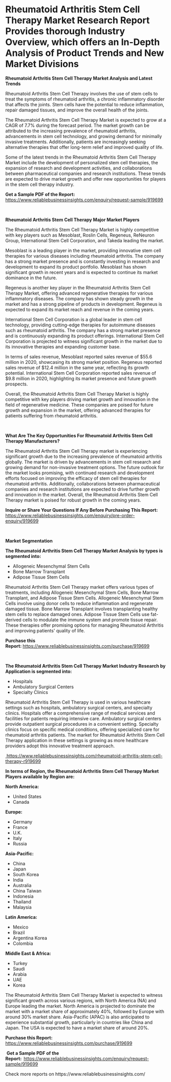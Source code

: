 <p><h1>Rheumatoid Arthritis Stem Cell Therapy Market Research Report Provides thorough Industry Overview, which offers an In-Depth Analysis of Product Trends and New Market Divisions</h1></p><p><strong>Rheumatoid Arthritis Stem Cell Therapy Market Analysis and Latest Trends</strong></p>
<p><p>Rheumatoid Arthritis Stem Cell Therapy involves the use of stem cells to treat the symptoms of rheumatoid arthritis, a chronic inflammatory disorder that affects the joints. Stem cells have the potential to reduce inflammation, repair damaged tissues, and improve the overall health of the joints.</p><p>The Rheumatoid Arthritis Stem Cell Therapy Market is expected to grow at a CAGR of 7.7% during the forecast period. The market growth can be attributed to the increasing prevalence of rheumatoid arthritis, advancements in stem cell technology, and growing demand for minimally invasive treatments. Additionally, patients are increasingly seeking alternative therapies that offer long-term relief and improved quality of life.</p><p>Some of the latest trends in the Rheumatoid Arthritis Stem Cell Therapy Market include the development of personalized stem cell therapies, the expansion of research and development activities, and collaborations between pharmaceutical companies and research institutions. These trends are expected to drive market growth and offer new opportunities for players in the stem cell therapy industry.</p></p>
<p><strong>Get a Sample PDF of the Report:&nbsp;</strong> <a href="https://www.reliablebusinessinsights.com/enquiry/request-sample/919699">https://www.reliablebusinessinsights.com/enquiry/request-sample/919699</a></p>
<p>&nbsp;</p>
<p><strong>Rheumatoid Arthritis Stem Cell Therapy Major Market Players</strong></p>
<p><p>The Rheumatoid Arthritis Stem Cell Therapy Market is highly competitive with key players such as Mesoblast, Roslin Cells, Regeneus, ReNeuron Group, International Stem Cell Corporation, and Takeda leading the market. </p><p>Mesoblast is a leading player in the market, providing innovative stem cell therapies for various diseases including rheumatoid arthritis. The company has a strong market presence and is constantly investing in research and development to expand its product portfolio. Mesoblast has shown significant growth in recent years and is expected to continue its market dominance in the future.</p><p>Regeneus is another key player in the Rheumatoid Arthritis Stem Cell Therapy Market, offering advanced regenerative therapies for various inflammatory diseases. The company has shown steady growth in the market and has a strong pipeline of products in development. Regeneus is expected to expand its market reach and revenue in the coming years.</p><p>International Stem Cell Corporation is a global leader in stem cell technology, providing cutting-edge therapies for autoimmune diseases such as rheumatoid arthritis. The company has a strong market presence and is continuously expanding its product offerings. International Stem Cell Corporation is projected to witness significant growth in the market due to its innovative therapies and expanding customer base.</p><p>In terms of sales revenue, Mesoblast reported sales revenue of $55.6 million in 2020, showcasing its strong market position. Regeneus reported sales revenue of $12.4 million in the same year, reflecting its growth potential. International Stem Cell Corporation reported sales revenue of $9.8 million in 2020, highlighting its market presence and future growth prospects. </p><p>Overall, the Rheumatoid Arthritis Stem Cell Therapy Market is highly competitive with key players driving market growth and innovation in the field of regenerative medicine. These companies are poised for future growth and expansion in the market, offering advanced therapies for patients suffering from rheumatoid arthritis.</p></p>
<p>&nbsp;</p>
<p><strong>What Are The Key Opportunities For Rheumatoid Arthritis Stem Cell Therapy Manufacturers?</strong></p>
<p><p>The Rheumatoid Arthritis Stem Cell Therapy market is experiencing significant growth due to the increasing prevalence of rheumatoid arthritis globally. The market is driven by advancements in stem cell research and growing demand for non-invasive treatment options. The future outlook for the market looks promising, with continued research and development efforts focused on improving the efficacy of stem cell therapies for rheumatoid arthritis. Additionally, collaborations between pharmaceutical companies and research institutions are expected to drive further growth and innovation in the market. Overall, the Rheumatoid Arthritis Stem Cell Therapy market is poised for robust growth in the coming years.</p></p>
<p><strong>Inquire or Share Your Questions If Any Before Purchasing This Report:</strong> <a href="https://www.reliablebusinessinsights.com/enquiry/pre-order-enquiry/919699">https://www.reliablebusinessinsights.com/enquiry/pre-order-enquiry/919699</a></p>
<p>&nbsp;</p>
<p><strong>Market Segmentation</strong></p>
<p><strong>The Rheumatoid Arthritis Stem Cell Therapy Market Analysis by types is segmented into:</strong></p>
<p><ul><li>Allogeneic Mesenchymal Stem Cells</li><li>Bone Marrow Transplant</li><li>Adipose Tissue Stem Cells</li></ul></p>
<p><p>Rheumatoid Arthritis Stem Cell Therapy market offers various types of treatments, including Allogeneic Mesenchymal Stem Cells, Bone Marrow Transplant, and Adipose Tissue Stem Cells. Allogeneic Mesenchymal Stem Cells involve using donor cells to reduce inflammation and regenerate damaged tissue. Bone Marrow Transplant involves transplanting healthy stem cells to replace damaged ones. Adipose Tissue Stem Cells use fat-derived cells to modulate the immune system and promote tissue repair. These therapies offer promising options for managing Rheumatoid Arthritis and improving patients' quality of life.</p></p>
<p><strong>Purchase this Report:&nbsp;</strong><a href="https://www.reliablebusinessinsights.com/purchase/919699">https://www.reliablebusinessinsights.com/purchase/919699</a></p>
<p>&nbsp;</p>
<p><strong>The Rheumatoid Arthritis Stem Cell Therapy Market Industry Research by Application is segmented into:</strong></p>
<p><ul><li>Hospitals</li><li>Ambulatory Surgical Centers</li><li>Specialty Clinics</li></ul></p>
<p><p>Rheumatoid Arthritis Stem Cell Therapy is used in various healthcare settings such as hospitals, ambulatory surgical centers, and specialty clinics. Hospitals offer a comprehensive range of medical services and facilities for patients requiring intensive care. Ambulatory surgical centers provide outpatient surgical procedures in a convenient setting. Specialty clinics focus on specific medical conditions, offering specialized care for rheumatoid arthritis patients. The market for Rheumatoid Arthritis Stem Cell Therapy application in these settings is growing as more healthcare providers adopt this innovative treatment approach.</p></p>
<p><a href="https://www.reliablebusinessinsights.com/rheumatoid-arthritis-stem-cell-therapy-r919699">&nbsp;https://www.reliablebusinessinsights.com/rheumatoid-arthritis-stem-cell-therapy-r919699</a></p>
<p><strong>In terms of Region, the Rheumatoid Arthritis Stem Cell Therapy Market Players available by Region are:</strong></p>
<p>
    <p> <strong> North America: </strong>
        <ul>
            <li>United States</li>
            <li>Canada</li>
        </ul>
        </p> 
    <p> <strong> Europe: </strong>
        <ul>
            <li>Germany</li>
            <li>France</li>
            <li>U.K.</li>
            <li>Italy</li>
            <li>Russia</li>
        </ul>
        </p> 
    <p> <strong> Asia-Pacific: </strong>
        <ul>
            <li>China</li>
            <li>Japan</li>
            <li>South Korea</li>
            <li>India</li>
            <li>Australia</li>
            <li>China Taiwan</li>
            <li>Indonesia</li>
            <li>Thailand</li>
            <li>Malaysia</li>
        </ul>
        </p> 
    <p> <strong> Latin America: </strong>
        <ul>
            <li>Mexico</li>
            <li>Brazil</li>
            <li>Argentina Korea</li>
            <li>Colombia</li>
        </ul>
        </p> 
    <p> <strong> Middle East & Africa: </strong>
        <ul>
            <li>Turkey</li>
            <li>Saudi</li>
            <li>Arabia</li>
            <li>UAE</li>
            <li>Korea</li>
        </ul>
    </p>
    </p>
<p><p>The Rheumatoid Arthritis Stem Cell Therapy Market is expected to witness significant growth across various regions, with North America (NA) and Europe leading the market. North America is projected to dominate the market with a market share of approximately 40%, followed by Europe with around 30% market share. Asia-Pacific (APAC) is also anticipated to experience substantial growth, particularly in countries like China and Japan. The USA is expected to have a market share of around 20%.</p></p>
<p><strong>Purchase this Report: </strong><a href="https://www.reliablebusinessinsights.com/purchase/919699">https://www.reliablebusinessinsights.com/purchase/919699</a></p>
<p>&nbsp;<strong>Get a Sample PDF of the Report:&nbsp;&nbsp;</strong><a href="https://www.reliablebusinessinsights.com/enquiry/request-sample/919699">https://www.reliablebusinessinsights.com/enquiry/request-sample/919699</a></p>
<p><strong></strong></p>
<p>Check more reports on https://www.reliablebusinessinsights.com/</p>